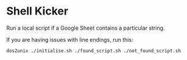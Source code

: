 # Shell Kicker

Run a local script if a Google Sheet contains a particular string.

If you are having issues with line endings, run this:

`dos2unix ./initialise.sh ./found_script.sh ./not_found_script.sh`
